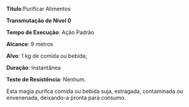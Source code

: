 **Titulo**:Purificar Alimentos

**Transmutação de Nível 0**

**Tempo de Execução**: Ação Padrão

**Alcance**: 9 metros

**Alvo**: 1 kg de comida ou bebida;

**Duração**: Instantânea

**Teste de Resistência**: Nenhum.

Esta magia purifca comida ou bebida
suja, estragada, contaminada ou envenenada, deixando-a pronta para consumo.
